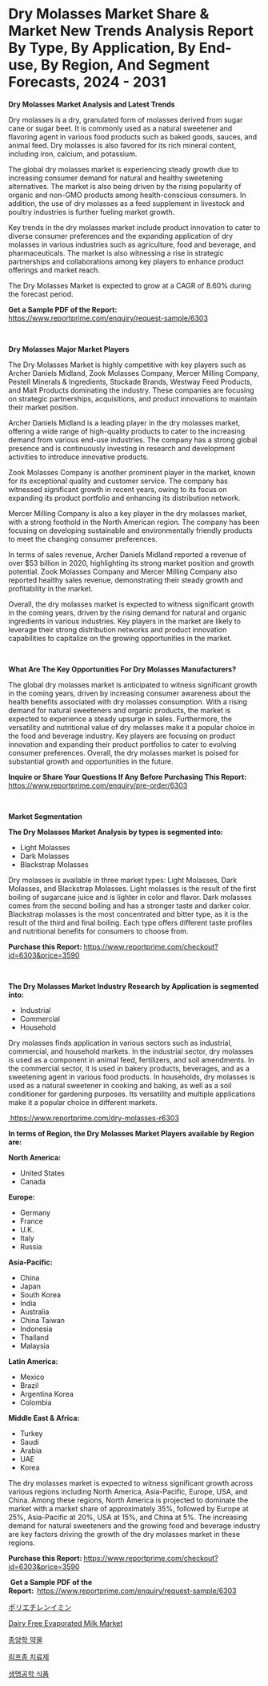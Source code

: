 <p><h1>Dry Molasses Market Share & Market New Trends Analysis Report By Type, By Application, By End-use, By Region, And Segment Forecasts, 2024 - 2031</h1></p><p><strong>Dry Molasses Market Analysis and Latest Trends</strong></p>
<p><p>Dry molasses is a dry, granulated form of molasses derived from sugar cane or sugar beet. It is commonly used as a natural sweetener and flavoring agent in various food products such as baked goods, sauces, and animal feed. Dry molasses is also favored for its rich mineral content, including iron, calcium, and potassium.</p><p>The global dry molasses market is experiencing steady growth due to increasing consumer demand for natural and healthy sweetening alternatives. The market is also being driven by the rising popularity of organic and non-GMO products among health-conscious consumers. In addition, the use of dry molasses as a feed supplement in livestock and poultry industries is further fueling market growth.</p><p>Key trends in the dry molasses market include product innovation to cater to diverse consumer preferences and the expanding application of dry molasses in various industries such as agriculture, food and beverage, and pharmaceuticals. The market is also witnessing a rise in strategic partnerships and collaborations among key players to enhance product offerings and market reach.</p><p>The Dry Molasses Market is expected to grow at a CAGR of 8.60% during the forecast period.</p></p>
<p><strong>Get a Sample PDF of the Report:&nbsp;</strong> <a href="https://www.reportprime.com/enquiry/request-sample/6303">https://www.reportprime.com/enquiry/request-sample/6303</a></p>
<p>&nbsp;</p>
<p><strong>Dry Molasses Major Market Players</strong></p>
<p><p>The Dry Molasses Market is highly competitive with key players such as Archer Daniels Midland, Zook Molasses Company, Mercer Milling Company, Pestell Minerals & Ingredients, Stockade Brands, Westway Feed Products, and Malt Products dominating the industry. These companies are focusing on strategic partnerships, acquisitions, and product innovations to maintain their market position.</p><p>Archer Daniels Midland is a leading player in the dry molasses market, offering a wide range of high-quality products to cater to the increasing demand from various end-use industries. The company has a strong global presence and is continuously investing in research and development activities to introduce innovative products.</p><p>Zook Molasses Company is another prominent player in the market, known for its exceptional quality and customer service. The company has witnessed significant growth in recent years, owing to its focus on expanding its product portfolio and enhancing its distribution network.</p><p>Mercer Milling Company is also a key player in the dry molasses market, with a strong foothold in the North American region. The company has been focusing on developing sustainable and environmentally friendly products to meet the changing consumer preferences.</p><p>In terms of sales revenue, Archer Daniels Midland reported a revenue of over $53 billion in 2020, highlighting its strong market position and growth potential. Zook Molasses Company and Mercer Milling Company also reported healthy sales revenue, demonstrating their steady growth and profitability in the market.</p><p>Overall, the dry molasses market is expected to witness significant growth in the coming years, driven by the rising demand for natural and organic ingredients in various industries. Key players in the market are likely to leverage their strong distribution networks and product innovation capabilities to capitalize on the growing opportunities in the market.</p></p>
<p>&nbsp;</p>
<p><strong>What Are The Key Opportunities For Dry Molasses Manufacturers?</strong></p>
<p><p>The global dry molasses market is anticipated to witness significant growth in the coming years, driven by increasing consumer awareness about the health benefits associated with dry molasses consumption. With a rising demand for natural sweeteners and organic products, the market is expected to experience a steady upsurge in sales. Furthermore, the versatility and nutritional value of dry molasses make it a popular choice in the food and beverage industry. Key players are focusing on product innovation and expanding their product portfolios to cater to evolving consumer preferences. Overall, the dry molasses market is poised for substantial growth and opportunities in the future.</p></p>
<p><strong>Inquire or Share Your Questions If Any Before Purchasing This Report:</strong> <a href="https://www.reportprime.com/enquiry/pre-order/6303">https://www.reportprime.com/enquiry/pre-order/6303</a></p>
<p>&nbsp;</p>
<p><strong>Market Segmentation</strong></p>
<p><strong>The Dry Molasses Market Analysis by types is segmented into:</strong></p>
<p><ul><li>Light Molasses</li><li>Dark Molasses</li><li>Blackstrap Molasses</li></ul></p>
<p><p>Dry molasses is available in three market types: Light Molasses, Dark Molasses, and Blackstrap Molasses. Light molasses is the result of the first boiling of sugarcane juice and is lighter in color and flavor. Dark molasses comes from the second boiling and has a stronger taste and darker color. Blackstrap molasses is the most concentrated and bitter type, as it is the result of the third and final boiling. Each type offers different taste profiles and nutritional benefits for consumers to choose from.</p></p>
<p><strong>Purchase this Report:&nbsp;</strong><a href="https://www.reportprime.com/checkout?id=6303&price=3590">https://www.reportprime.com/checkout?id=6303&price=3590</a></p>
<p>&nbsp;</p>
<p><strong>The Dry Molasses Market Industry Research by Application is segmented into:</strong></p>
<p><ul><li>Industrial</li><li>Commercial</li><li>Household</li></ul></p>
<p><p>Dry molasses finds application in various sectors such as industrial, commercial, and household markets. In the industrial sector, dry molasses is used as a component in animal feed, fertilizers, and soil amendments. In the commercial sector, it is used in bakery products, beverages, and as a sweetening agent in various food products. In households, dry molasses is used as a natural sweetener in cooking and baking, as well as a soil conditioner for gardening purposes. Its versatility and multiple applications make it a popular choice in different markets.</p></p>
<p><a href="https://www.reportprime.com/dry-molasses-r6303">&nbsp;https://www.reportprime.com/dry-molasses-r6303</a></p>
<p><strong>In terms of Region, the Dry Molasses Market Players available by Region are:</strong></p>
<p>
    <p> <strong> North America: </strong>
        <ul>
            <li>United States</li>
            <li>Canada</li>
        </ul>
        </p> 
    <p> <strong> Europe: </strong>
        <ul>
            <li>Germany</li>
            <li>France</li>
            <li>U.K.</li>
            <li>Italy</li>
            <li>Russia</li>
        </ul>
        </p> 
    <p> <strong> Asia-Pacific: </strong>
        <ul>
            <li>China</li>
            <li>Japan</li>
            <li>South Korea</li>
            <li>India</li>
            <li>Australia</li>
            <li>China Taiwan</li>
            <li>Indonesia</li>
            <li>Thailand</li>
            <li>Malaysia</li>
        </ul>
        </p> 
    <p> <strong> Latin America: </strong>
        <ul>
            <li>Mexico</li>
            <li>Brazil</li>
            <li>Argentina Korea</li>
            <li>Colombia</li>
        </ul>
        </p> 
    <p> <strong> Middle East & Africa: </strong>
        <ul>
            <li>Turkey</li>
            <li>Saudi</li>
            <li>Arabia</li>
            <li>UAE</li>
            <li>Korea</li>
        </ul>
    </p>
    </p>
<p><p>The dry molasses market is expected to witness significant growth across various regions including North America, Asia-Pacific, Europe, USA, and China. Among these regions, North America is projected to dominate the market with a market share of approximately 35%, followed by Europe at 25%, Asia-Pacific at 20%, USA at 15%, and China at 5%. The increasing demand for natural sweeteners and the growing food and beverage industry are key factors driving the growth of the dry molasses market in these regions.</p></p>
<p><strong>Purchase this Report: </strong><a href="https://www.reportprime.com/checkout?id=6303&price=3590">https://www.reportprime.com/checkout?id=6303&price=3590</a></p>
<p>&nbsp;<strong>Get a Sample PDF of the Report:&nbsp;&nbsp;</strong><a href="https://www.reportprime.com/enquiry/request-sample/6303">https://www.reportprime.com/enquiry/request-sample/6303</a></p>
<p><strong></strong></p>
<p><p><a href="https://github.com/dzy793153605/Market-Research-Report-List-1/blob/main/735843318543.md">ポリエチレンイミン</a></p><p><a href="https://github.com/yemakinde/Market-Research-Report-List-2/blob/main/dairy-free-evaporated-milk-market.md">Dairy Free Evaporated Milk Market</a></p><p><a href="https://github.com/trmesnao7959541/Market-Research-Report-List-1/blob/main/314211217159.md">종양학 약물</a></p><p><a href="https://github.com/vsn7qpua81q/Market-Research-Report-List-1/blob/main/340237117160.md">림프종 치료제</a></p><p><a href="https://medium.com/@gummibear5656757/%EC%83%9D%EB%AC%BC%EA%B3%B5%ED%95%99-%EC%8B%9D%ED%92%88-%EC%8B%9C%EC%9E%A5-%EC%A1%B0%EC%82%AC-%EB%B3%B4%EA%B3%A0%EC%84%9C-%EA%B7%B8-%EC%97%AD%EC%82%AC-%EB%B0%8F-2024%EB%85%84%EB%B6%80%ED%84%B0-2031%EB%85%84%EA%B9%8C%EC%A7%80%EC%9D%98-%EC%98%88%EC%B8%A1-3872fdee9f4b">생명공학 식품</a></p></p>